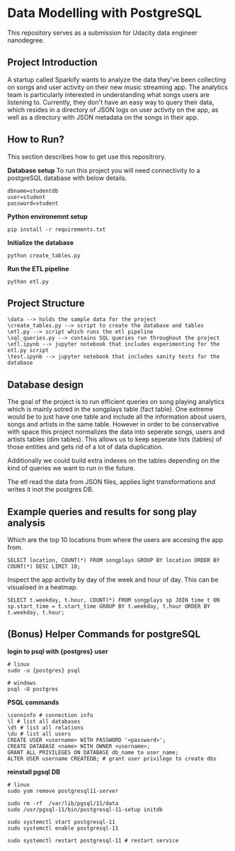 # Data Modelling with PostgreSQL

This repository serves as a submission for Udacity data engineer nanodegree.

## Project Introduction
A startup called Sparkify wants to analyze the data they've been collecting on songs and user activity on their new music streaming app. The analytics team is particularly interested in understanding what songs users are listening to. Currently, they don't have an easy way to query their data, which resides in a directory of JSON logs on user activity on the app, as well as a directory with JSON metadata on the songs in their app.

## How to Run?

This section describes how to get use this repositrory.

**Database setup**
To run this project you will need connectivity to a postgreSQL database with below details.
```
dbname=studentdb
user=student
password=student
```

**Python environemnt setup**
```
pip install -r requirements.txt
```

**Initialize the database**
```
python create_tables.py
```

**Run the ETL pipeline**
```
python etl.py
```

## Project Structure
```
\data --> holds the sample data for the project
\create_tables.py --> script to create the database and tables
\etl.py --> script which runs the etl pipeline
\sql_queries.py --> contains SQL queries run throughout the project
\etl.ipynb --> jupyter notebook that includes experimenting for the etl.py script
\test.ipynb --> jupyter notebook that includes sanity tests for the database
```

## Database design

The goal of the project is to run efficient queries on song playing analytics which is mainly sotred in the songplays table (fact table).
One extreme would be to just have one table and include all the information about users, songs and artists in the same table.
However in order to be conservative with space this project normalizes the data into seperate songs, users and artists tables (dim tables).
This allows us to keep seperate lists (tables) of those entities and gets rid of a lot of data duplication.

Additionally we could build extra indexes on the tables depending on the kind of queries we want to run in the future.

The etl read the data from JSON files, applies light transformations and writes it inot the postgres DB.

## Example queries and results for song play analysis

Which are the top 10 locations from where the users are accesing the app from.
```
SELECT location, COUNT(*) FROM songplays GROUP BY location ORDER BY COUNT(*) DESC LIMIT 10;
```

Inspect the app activity by day of the week and hour of day. This can be visualised in a heatmap.
```
SELECT t.weekday, t.hour, COUNT(*) FROM songplays sp JOIN time t ON sp.start_time = t.start_time GROUP BY t.weekday, t.hour ORDER BY t.weekday, t.hour;
```


## (Bonus) Helper Commands for postgreSQL

**login to psql with {postgres} user**
```
# linux
sudo -u {postgres} psql

# windows
psql -U postgres
```

**PSQL commands**
```
\conninfo # connection info
\l # list all databases
\dt # list all relations
\du # list all users
CREATE USER <username> WITH PASSWORD '<password>';
CREATE DATABASE <name> WITH OWNER <username>;
GRANT ALL PRIVILEGES ON DATABASE db_name to user_name;
ALTER USER username CREATEDB; # grant user privilege to create dbs
```

**reinstall pgsql DB**
```
# linux
sudo yum remove postgresql11-server

sudo rm -rf  /var/lib/pgsql/11/data
sudo /usr/pgsql-11/bin/postgresql-11-setup initdb

sudo systemctl start postgresql-11
sudo systemctl enable postgresql-11

sudo systemctl restart postgresql-11 # restart service
```

